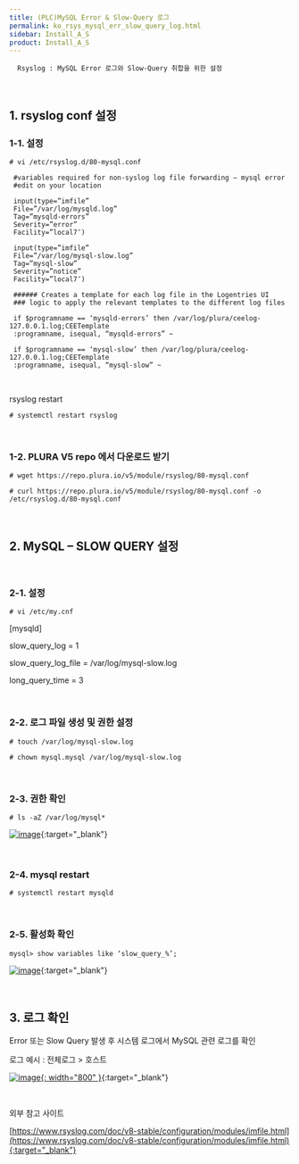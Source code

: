 ```yaml
---
title: (PLC)MySQL Error & Slow-Query 로그
permalink: ko_rsys_mysql_err_slow_query_log.html
sidebar: Install_A_S
product: Install_A_S
---
```


      Rsyslog : MySQL Error 로그와 Slow-Query 취합을 위한 설정

<br />

## 1. rsyslog conf 설정

### 1-1. 설정

`# vi /etc/rsyslog.d/80-mysql.conf`

     #variables required for non-syslog log file forwarding – mysql error
     #edit on your location

     input(type=”imfile”
     File=”/var/log/mysqld.log”
     Tag=”mysqld-errors”
     Severity=”error”
     Facility=”local7″)

     input(type=”imfile”
     File=”/var/log/mysql-slow.log”
     Tag=”mysql-slow”
     Severity=”notice”
     Facility=”local7″)

     ###### Creates a template for each log file in the Logentries UI
     ### logic to apply the relevant templates to the different log files

     if $programname == ‘mysqld-errors’ then /var/log/plura/ceelog-127.0.0.1.log;CEETemplate
     :programname, isequal, “mysqld-errors” ~

     if $programname == ‘mysql-slow’ then /var/log/plura/ceelog-127.0.0.1.log;CEETemplate
     :programname, isequal, “mysql-slow” ~

<br />

rsyslog restart

`# systemctl restart rsyslog`

<br />

### 1-2. PLURA V5 repo 에서 다운로드 받기

`# wget https://repo.plura.io/v5/module/rsyslog/80-mysql.conf`

`# curl https://repo.plura.io/v5/module/rsyslog/80-mysql.conf -o /etc/rsyslog.d/80-mysql.conf`

<br />

## 2. MySQL – SLOW QUERY 설정

<br />

### 2-1. 설정

`# vi /etc/my.cnf`

[mysqld]

slow_query_log = 1

slow_query_log_file = /var/log/mysql-slow.log

long_query_time = 3

<br />

### 2-2. 로그 파일 생성 및 권한 설정

`# touch /var/log/mysql-slow.log`

`# chown mysql.mysql /var/log/mysql-slow.log`

<br />

### 2-3. 권한 확인

`# ls -aZ /var/log/mysql*`

[![image](/docs/images/Ins_G/rsys_mysql/1.png)](/docs/images/Ins_G/rsys_mysql/1.png){:target="_blank"}

<br />

### 2-4. mysql restart

`# systemctl restart mysqld`

<br />

### 2-5. 활성화 확인

`mysql> show variables like ‘slow_query_%’;`

[![image](/docs/images/Ins_G/rsys_mysql/2.png)](/docs/images/Ins_G/rsys_mysql/2.png){:target="_blank"}

<br />

## 3. 로그 확인

Error 또는 Slow Query 발생 후 시스템 로그에서 MySQL 관련 로그를 확인

로그 예시 : 전체로그 > 호스트

[![image](/docs/images/Ins_G/rsys_mysql/3.png){: width="800" }](/docs/images/Ins_G/rsys_mysql/3.png){:target="_blank"}

<br />

외부 참고 사이트

[https://www.rsyslog.com/doc/v8-stable/configuration/modules/imfile.html](https://www.rsyslog.com/doc/v8-stable/configuration/modules/imfile.html){:target="_blank"}